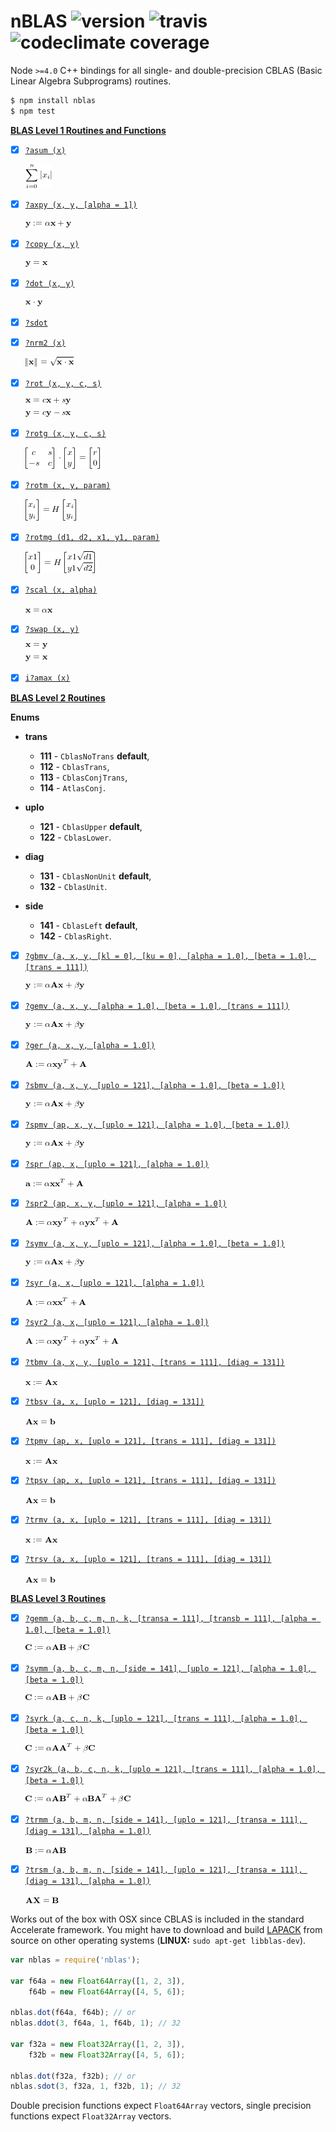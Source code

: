 # nBLAS ![version](https://img.shields.io/npm/v/nblas.svg) ![travis](https://img.shields.io/travis/mateogianolio/nblas.svg) ![codeclimate coverage](https://img.shields.io/codeclimate/coverage/github/mateogianolio/nblas.svg)

Node `>=4.0` C++ bindings for all single- and double-precision CBLAS (Basic Linear Algebra Subprograms) routines.

```bash
$ npm install nblas
$ npm test
```

**[BLAS Level 1 Routines and Functions](https://software.intel.com/en-us/node/468390)**
- [x] [`?asum (x)`](https://software.intel.com/node/e49cf403-8071-4252-a85f-28964ac3da9e#E49CF403-8071-4252-A85F-28964AC3DA9E)

  ![?asum](tex/asum.png)

- [x] [`?axpy (x, y, [alpha = 1])`](https://software.intel.com/node/e25d8e10-0440-4827-bc58-bc71128ea6ee#E25D8E10-0440-4827-BC58-BC71128EA6EE)

  ![?axpy](tex/axpy.png)

- [x] [`?copy (x, y)`](https://software.intel.com/node/20a9ac46-ce44-4a6a-8ce4-6a53d802a0b5#20A9AC46-CE44-4A6A-8CE4-6A53D802A0B5)

  ![?copy](tex/copy.png)

- [x] [`?dot (x, y)`](https://software.intel.com/node/d4e53c70-d8fa-4095-a800-4203cafe64fe#D4E53C70-D8FA-4095-A800-4203CAFE64FE)

  ![?dot](tex/dot.png)

- [x] [`?sdot`](https://software.intel.com/node/a0a4aefe-c291-4847-8242-5ecb3c08d6a5#A0A4AEFE-C291-4847-8242-5ECB3C08D6A5)
- [x] [`?nrm2 (x)`](https://software.intel.com/node/ea1df8e7-fc12-4a82-a804-b62956334c40#EA1DF8E7-FC12-4A82-A804-B62956334C40)

  ![?nrm2](tex/nrm2.png)
- [x] [`?rot (x, y, c, s)`](https://software.intel.com/node/742238c6-e459-4444-a694-7cc7500cf00f#742238C6-E459-4444-A694-7CC7500CF00F)

  ![?rot](tex/rot.png)
- [x] [`?rotg (x, y, c, s)`](https://software.intel.com/node/50049e08-b0f8-4270-80cc-7ab5d25eea3f#50049E08-B0F8-4270-80CC-7AB5D25EEA3F)

  ![?rotg](tex/rotg.png)
- [x] [`?rotm (x, y, param)`](https://software.intel.com/node/8ce9d22e-f4df-46a6-9a8a-faba22bdcc93#8CE9D22E-F4DF-46A6-9A8A-FABA22BDCC93)

  ![?rotm](tex/rotm.png)
- [x] [`?rotmg (d1, d2, x1, y1, param)`](https://software.intel.com/node/a28000eb-ea0b-488b-8058-4e1cb0e97074#A28000EB-EA0B-488B-8058-4E1CB0E97074)

  ![?rotmg](tex/rotmg.png)
- [x] [`?scal (x, alpha)`](https://software.intel.com/node/7269dcfe-7235-4690-a69e-d08712d8fc44#7269DCFE-7235-4690-A69E-D08712D8FC44)

  ![?scal](tex/scal.png)
- [x] [`?swap (x, y)`](https://software.intel.com/node/423ea638-1a23-46d8-a882-e022064edad7#423EA638-1A23-46D8-A882-E022064EDAD7)

  ![?swap](tex/swap.png)
- [x] [`i?amax (x)`](https://software.intel.com/node/c43c2490-109a-4a3b-8c5c-e8b67224bc03#C43C2490-109A-4A3B-8C5C-E8B67224BC03)

**[BLAS Level 2 Routines](https://software.intel.com/en-us/node/468426)**

**Enums**

- **trans**
  - **111** - `CblasNoTrans` **default**,
  - **112** - `CblasTrans`,
  - **113** - `CblasConjTrans`,
  - **114** - `AtlasConj`.

- **uplo**
  - **121** - `CblasUpper` **default**,
  - **122** - `CblasLower`.

- **diag**
  - **131** - `CblasNonUnit` **default**,
  - **132** - `CblasUnit`.

- **side**
  - **141** - `CblasLeft` **default**,
  - **142** - `CblasRight`.


- [x] [`?gbmv (a, x, y, [kl = 0], [ku = 0], [alpha = 1.0], [beta = 1.0], [trans = 111])`](https://software.intel.com/node/bc780af8-f243-4a20-b264-06424a8b5621#BC780AF8-F243-4A20-B264-06424A8B5621)

  ![?gbmv](tex/gbmv.png)

- [x] [`?gemv (a, x, y, [alpha = 1.0], [beta = 1.0], [trans = 111])`](https://software.intel.com/node/443228c4-626e-48a7-b230-26fb061eacf2#443228C4-626E-48A7-B230-26FB061EACF2)

  ![?gemv](tex/gbmv.png)

- [x] [`?ger (a, x, y, [alpha = 1.0])`](https://software.intel.com/node/26a7befc-1a1d-4c19-b482-5e72e6b02417#26A7BEFC-1A1D-4C19-B482-5E72E6B02417)

  ![?ger](tex/ger.png)

- [x] [`?sbmv (a, x, y, [uplo = 121], [alpha = 1.0], [beta = 1.0])`](https://software.intel.com/node/c80f5eb2-d6c3-44e5-b0c8-9813a0c2340a#C80F5EB2-D6C3-44E5-B0C8-9813A0C2340A)

  ![?sbmv](tex/gbmv.png)

- [x] [`?spmv (ap, x, y, [uplo = 121], [alpha = 1.0], [beta = 1.0])`](https://software.intel.com/node/16cb58c4-105b-486c-b6aa-42bb0c721a76#16CB58C4-105B-486C-B6AA-42BB0C721A76)

  ![?spmv](tex/gbmv.png)

- [x] [`?spr (ap, x, [uplo = 121], [alpha = 1.0])`](https://software.intel.com/node/f460bc61-5a47-4c0d-a2e0-a29adaa1b613#F460BC61-5A47-4C0D-A2E0-A29ADAA1B613)

  ![?spr](tex/spr.png)

- [x] [`?spr2 (ap, x, y, [uplo = 121], [alpha = 1.0])`](https://software.intel.com/node/c8dd665d-5e52-4214-aeab-ba4de61418e1#C8DD665D-5E52-4214-AEAB-BA4DE61418E1)

  ![?spr2](tex/spr2.png)

- [x] [`?symv (a, x, y, [uplo = 121], [alpha = 1.0], [beta = 1.0])`](https://software.intel.com/node/6265ba37-6e58-4c27-8035-92d836f58ec4#6265BA37-6E58-4C27-8035-92D836F58EC4)

  ![?symv](tex/gbmv.png)

- [x] [`?syr (a, x, [uplo = 121], [alpha = 1.0])`](https://software.intel.com/node/fcfba6db-8859-42e9-a626-3c74fc34b6c1#FCFBA6DB-8859-42E9-A626-3C74FC34B6C1)

  ![?syr](tex/syr.png)

- [x] [`?syr2 (a, x, [uplo = 121], [alpha = 1.0])`](https://software.intel.com/node/34efa07b-4a2a-42c3-90e2-d27b8a8f744e#34EFA07B-4A2A-42C3-90E2-D27B8A8F744E)

  ![?syr2](tex/spr2.png)

- [x] [`?tbmv (a, x, y, [uplo = 121], [trans = 111], [diag = 131])`](https://software.intel.com/node/14dfa68e-00c5-44c5-9e61-7279602af0c7#14DFA68E-00C5-44C5-9E61-7279602AF0C7)

  ![?tbmv](tex/tbmv.png)

- [x] [`?tbsv (a, x, [uplo = 121], [diag = 131])`](https://software.intel.com/node/0e673aed-9c3a-44af-92a5-4a5326d6a007#0E673AED-9C3A-44AF-92A5-4A5326D6A007)

  ![?tbsv](tex/tbsv.png)

- [x] [`?tpmv (ap, x, [uplo = 121], [trans = 111], [diag = 131])`](https://software.intel.com/node/f6666c0e-b843-4e12-9ad4-8898a6ef4018#F6666C0E-B843-4E12-9AD4-8898A6EF4018)

  ![?tpmv](tex/tbmv.png)

- [x] [`?tpsv (ap, x, [uplo = 121], [trans = 111], [diag = 131])`](https://software.intel.com/node/0eecd264-9871-4097-8af5-68eedae0d00a#0EECD264-9871-4097-8AF5-68EEDAE0D00A)

  ![?tpsv](tex/tbsv.png)

- [x] [`?trmv (a, x, [uplo = 121], [trans = 111], [diag = 131])`](https://software.intel.com/node/feb986db-24ff-4e64-9c44-289dde419eeb#FEB986DB-24FF-4E64-9C44-289DDE419EEB)

  ![?trmv](tex/tbmv.png)

- [x] [`?trsv (a, x, [uplo = 121], [trans = 111], [diag = 131])`](https://software.intel.com/node/d8733073-f041-4aa1-b82c-123dfa993ad7#D8733073-F041-4AA1-B82C-123DFA993AD7)

  ![?trsv](tex/tbsv.png)

**[BLAS Level 3 Routines](https://software.intel.com/en-us/node/468478)**
- [x] [`?gemm (a, b, c, m, n, k, [transa = 111], [transb = 111], [alpha = 1.0], [beta = 1.0])`](https://software.intel.com/node/90eaa001-d4c8-4211-9ea0-b62f5ade9cf0#90EAA001-D4C8-4211-9EA0-B62F5ADE9CF0)

  ![?gemm](tex/gemm.png)

- [x] [`?symm (a, b, c, m, n, [side = 141], [uplo = 121], [alpha = 1.0], [beta = 1.0])`](https://software.intel.com/node/cae55cbe-8e83-4c7f-9c54-0a8598f8a8ef#CAE55CBE-8E83-4C7F-9C54-0A8598F8A8EF)

  ![?symm](tex/gemm.png)

- [x] [`?syrk (a, c, n, k, [uplo = 121], [trans = 111], [alpha = 1.0], [beta = 1.0])`](https://software.intel.com/node/e8986ce9-3048-4295-86ff-c2512669b498#E8986CE9-3048-4295-86FF-C2512669B498)

  ![?syrk](tex/syrk.png)

- [x] [`?syr2k (a, b, c, n, k, [uplo = 121], [trans = 111], [alpha = 1.0], [beta = 1.0])`](https://software.intel.com/node/1233ba19-4666-4233-ba59-106b9e644893#1233BA19-4666-4233-BA59-106B9E644893)

  ![?syr2k](tex/syr2k.png)

- [x] [`?trmm (a, b, m, n, [side = 141], [uplo = 121], [transa = 111], [diag = 131], [alpha = 1.0])`](https://software.intel.com/node/fe86b64a-4620-4e8f-8263-8442ace782df#FE86B64A-4620-4E8F-8263-8442ACE782DF)

  ![?trmm](tex/trmm.png)

- [x] [`?trsm (a, b, m, n, [side = 141], [uplo = 121], [transa = 111], [diag = 131], [alpha = 1.0])`](https://software.intel.com/node/ce40548f-549d-4af8-9668-b63b28c8c63f#CE40548F-549D-4AF8-9668-B63B28C8C63F)

  ![?trsm](tex/trsm.png)

Works out of the box with OSX since CBLAS is included in the standard Accelerate framework. You might have to download and build [LAPACK](http://www.netlib.org/lapack/#_lapack_version_3_6_0) from source on other operating systems (**LINUX:** `sudo apt-get libblas-dev`).

```javascript
var nblas = require('nblas');

var f64a = new Float64Array([1, 2, 3]),
    f64b = new Float64Array([4, 5, 6]);

nblas.dot(f64a, f64b); // or
nblas.ddot(3, f64a, 1, f64b, 1); // 32

var f32a = new Float32Array([1, 2, 3]),
    f32b = new Float32Array([4, 5, 6]);

nblas.dot(f32a, f32b); // or
nblas.sdot(3, f32a, 1, f32b, 1); // 32
```

Double precision functions expect `Float64Array` vectors, single precision functions expect `Float32Array` vectors.

